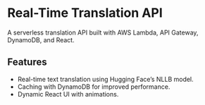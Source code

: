 # Real-Time Translation API

A serverless translation API built with AWS Lambda, API Gateway, DynamoDB, and React.

## Features
- Real-time text translation using Hugging Face’s NLLB model.
- Caching with DynamoDB for improved performance.
- Dynamic React UI with animations.